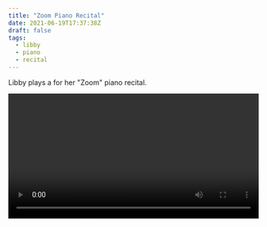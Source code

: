 ```yaml
---
title: "Zoom Piano Recital"
date: 2021-06-19T17:37:38Z
draft: false
tags:
  - libby
  - piano
  - recital
---
```

Libby plays a for her "Zoom" piano recital.


<video id="my-player" class="video-js vjs-16-9" controls preload="auto" width="100%">
</video>

<script>
const player = videojs('my-player', {
  plugins: {
    mux: {
      debug: false,
      data: {
        video_title: 'Zoom Piano Recital'
      }
    }
  }
});

player.src({
  src: "elecMd56a702qV7pWUCPO2Pejf01RvuKKF9EBrts7jdrk?token=eyJhbGciOiJSUzI1NiIsInR5cCI6IkpXVCJ9.eyJhdWQiOiJ2IiwiZXhwIjoxNjM3MDYxODQ4LCJraWQiOiJUUWEzSzl4cjViUXB2elBxVkxIaHE2WXFlVHNZcjAyTWh1MDBWb1ViSWwyYU0iLCJzdWIiOiJlbGVjTWQ1NmE3MDJxVjdwV1VDUE8yUGVqZjAxUnZ1S0tGOUVCcnRzN2pkcmsifQ.Va19an3C643ESgJ8hw68IOy-3JEAQ3GEoUS7ZloHN9X3B428Lg6cUl3PIWTIqd6cFqN5dfmB6wkiAxSy74Fex-KHWJSsXaU2TM2JQr7QKOu_aUa3Bbeas8t_g4QSeHBTeXK9NtlQxL4GyM1V1BXwsYzZQaPCTgT2h2ZzIRd1WI2IcyfIGJsppBBipbb6dyLB8zAu7ctDGzQUM1Ir7AltMuxjR1NtYvEJ8re1F5-Q5mHJLMMJhGsLoOiRtNJq-4U_r_ADis3se5KjDnsQVDUhmqiaQIloe5ZTHgJidDDORG0RJcwHKSh8ThKEscbrZozG2IETnxidKDpSux-1iBakgQ",
  type: "video/mux",
});

player.timelineHoverPreviews({
  enabled: true, 
  src: "https://image.mux.com/elecMd56a702qV7pWUCPO2Pejf01RvuKKF9EBrts7jdrk/storyboard.vtt?TOKEN=eyJhbGciOiJSUzI1NiIsInR5cCI6IkpXVCJ9.eyJhdWQiOiJzIiwiZXhwIjoxNjM3MDY0MjkzLCJraWQiOiJUUWEzSzl4cjViUXB2elBxVkxIaHE2WXFlVHNZcjAyTWh1MDBWb1ViSWwyYU0iLCJzdWIiOiJlbGVjTWQ1NmE3MDJxVjdwV1VDUE8yUGVqZjAxUnZ1S0tGOUVCcnRzN2pkcmsifQ.Oz__5wG9kJVJj7PVnewS7PLCtP2pknct_b9N6cPALdZvq5MCzxhhDiLGrpQkGyd6Ap91xhN9d24YSfk0vhkfG-AA-bsXOuEoW05vBKyatxW3jNqUwExT3c8pKI1Yjem5ePmhLp8aIfmfGFQAiKgaaMruLraqcKHqJkovPxaexG_NKkheq-0m4FIHMlecpe9AKuPjqAHjRCdPDcOQD3AmGUOINwxmZQyerHIJuyNBciEMl8uiJd69-K6HLjHeJwT4rlGcK8SrgmH5VWcCsnd439PJKMlITRW7VpdOmurVIP5oPvzx8zprl7H1PukufFe1rH7dBvRIKzQFS0P46XULug"
});

</script>

